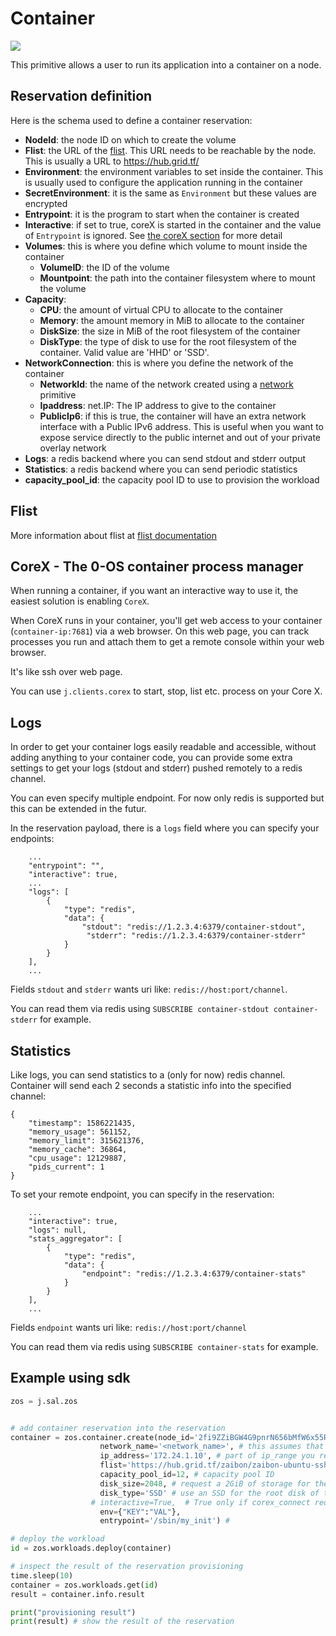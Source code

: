 # Container

![](./img/containers_real.png)

This primitive allows a user to run its application into a container on a node.

## Reservation definition

Here is the schema used to define a container reservation:

- **NodeId**: the node ID on which to create the volume
- **Flist**: the URL of the [flist](#flist). This URL needs to be reachable by the node. This is usually a URL to https://hub.grid.tf/
- **Environment**: the environment variables to set inside the container. This is usually used to configure the application running in the container
- **SecretEnvironment**: it is the same as `Environment` but these values are encrypted
- **Entrypoint**: it is the program to start when the container is created
- **Interactive**: if set to true, coreX is started in the container and the value of `Entrypoint` is ignored. See [the coreX section](corex---the-0-os-container-process-manager) for more detail
- **Volumes**: this is where you define which volume to mount inside the container
  - **VolumeID**: the ID of the volume
  - **Mountpoint**: the path into the container filesystem where to mount the volume
- **Capacity**:
  - **CPU**: the amount of virtual CPU to allocate to the container
  - **Memory**: the amount memory in MiB to allocate to the container
  - **DiskSize**: the size in MiB of the root filesystem of the container
  - **DiskType**: the type of disk to use for the root filesystem of the container. Valid value are 'HHD' or 'SSD'.
- **NetworkConnection**: this is where you define the network of the container
  - **NetworkId**: the name of the network created using a [network](network.md) primitive
  - **Ipaddress**: net.IP: The IP address to give to the container
  - **PublicIp6**: if this is true, the container will have an extra network interface with a Public IPv6 address. This is useful when you want to expose service directly to the public internet and out of your private overlay network
- **Logs**: a redis backend where you can send stdout and stderr output
- **Statistics**: a redis backend where you can send periodic statistics
- **capacity_pool_id**: the capacity pool ID to use to provision the workload

## Flist

More information about flist at [flist documentation](architecture_flist.md)

## CoreX - The 0-OS container process manager

When running a container, if you want an interactive way to use it, the easiest solution is enabling `CoreX`.

When CoreX runs in your container, you'll get web access to your container (`container-ip:7681`) via a web browser.
On this web page, you can track processes you run and attach them to get a remote console within your web browser.

It's like ssh over web page.

You can use `j.clients.corex` to start, stop, list etc. process on your Core X.

## Logs

In order to get your container logs easily readable and accessible, without adding anything to your container code, you can
provide some extra settings to get your logs (stdout and stderr) pushed remotely to a redis channel.

You can even specify multiple endpoint. For now only redis is supported but this can be extended in the futur.

In the reservation payload, there is a `logs` field where you can specify your endpoints:

```
    ...
    "entrypoint": "",
    "interactive": true,
    ...
    "logs": [
        {
            "type": "redis",
            "data": {
                "stdout": "redis://1.2.3.4:6379/container-stdout",
                 "stderr": "redis://1.2.3.4:6379/container-stderr"
            }
        }
    ],
    ...
```

Fields `stdout` and `stderr` wants uri like: `redis://host:port/channel`.

You can read them via redis using `SUBSCRIBE container-stdout container-stderr` for example.

## Statistics

Like logs, you can send statistics to a (only for now) redis channel. Container will send each 2 seconds a statistic info into
the specified channel:
```
{
    "timestamp": 1586221435,
    "memory_usage": 561152,
    "memory_limit": 315621376,
    "memory_cache": 36864,
    "cpu_usage": 12129887,
    "pids_current": 1
}
```

To set your remote endpoint, you can specify in the reservation:
```
    ...
    "interactive": true,
    "logs": null,
    "stats_aggregator": [
        {
            "type": "redis",
            "data": {
                "endpoint": "redis://1.2.3.4:6379/container-stats"
            }
        }
    ],
    ...
```

Fields `endpoint` wants uri like: `redis://host:port/channel`

You can read them via redis using `SUBSCRIBE container-stats` for example.

## Example using sdk

```python
zos = j.sal.zos


# add container reservation into the reservation
container = zos.container.create(node_id='2fi9ZZiBGW4G9pnrN656bMfW6x55RSoHDeMrd9pgSA8T', # one of the node_id s that is part of the network
                    network_name='<network_name>', # this assumes that this network is already provisioned on the node
                    ip_address='172.24.1.10', # part of ip_range you reserved for your network xxx.xxx.1.10
                    flist='https://hub.grid.tf/zaibon/zaibon-ubuntu-ssh-0.0.2.flist', # flist of the container you want to install,
                    capacity_pool_id=12, # capacity pool ID
                    disk_size=2048, # request a 2GiB of storage for the root disk for the container
                    disk_type='SSD' # use an SSD for the root disk of the container
                  # interactive=True,  # True only if corex_connect required, default false
                    env={"KEY":"VAL"},
                    entrypoint='/sbin/my_init') #

# deploy the workload
id = zos.workloads.deploy(container)

# inspect the result of the reservation provisioning
time.sleep(10)
container = zos.workloads.get(id)
result = container.info.result

print("provisioning result")
print(result) # show the result of the reservation
```